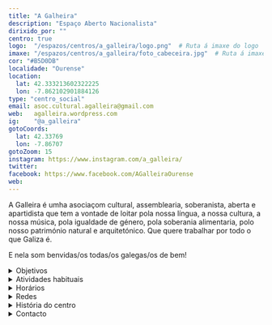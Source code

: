 ```yaml
---
title: "A Galheira"
description: "Espaço Aberto Nacionalista"
dirixido_por: ""
centro: true
logo:  "/espazos/centros/a_galleira/logo.png"  # Ruta á imaxe do logo
imaxe: "/espazos/centros/a_galleira/foto_cabeceira.jpg"  # Ruta á imaxe de fondo
cor: "#B5D0DB"
localidade: "Ourense"
location:
  lat: 42.333213602322225
  lon: -7.862102901884126
type: "centro_social"
email: asoc.cultural.agalleira@gmail.com
web:   agalleira.wordpress.com
ig:    "@a_galleira"
gotoCoords:
  lat: 42.33769
  lon: -7.86707
gotoZoom: 15
instagram: https://www.instagram.com/a_galleira/
twitter:
facebook: https://www.facebook.com/AGalleiraOurense
web:
---
```

A Galleira é umha asociaçom cultural, assemblearia, soberanista, aberta e apartidista que tem a vontade de loitar pola nossa língua, a nossa cultura, a nossa música, pola igualdade de género, pola soberania alimentaria, polo nosso património natural e arquitetónico. Que quere trabalhar por todo o que Galiza é.

E nela som benvidas/os todas/os galegas/os de bem!

<details>
  <summary>Objetivos</summary>
  <ul>
    <li>Objetivo 1</li>
    <li>Objetivo 2</li>
    <li>Objetivo 3</li>
  </ul>
</details>

<details>
  <summary>Atividades habituais</summary>
  <p>No Centro Social organizamos umha ampla variedade de atividades:</p>
  <ul>
    <li>Talheres</li>
    <li>Faladoiros</li>
    <li>Projeçons</li>
    <li>Juntanzas</li>
  </ul>
</details>

<details>
  <summary>Horários</summary>
  <p>Os horários habituais do centro som os seguintes:</p>
  <ul>
    <li><strong>Segundas a sextas:</strong> 16:00 - 21:00.</li>
    <li><strong>Sábados:</strong> 10:00 - 14:00 e 16:00 - 20:00.</li>
    <li><strong>Domingos:</strong> Pechado, excepto para eventos programados.</li>
  </ul>
</details>

<details>
  <summary>Redes</summary>
  <p>Conhece-nos a través de:</p>
  <ul>
    <li>Instragram</li>
    <li>Twiter/X</li>
    <li>Facebook</li>
    <li>Bluesky</li>
  </ul>
</details>

<details>
  <summary>História do centro</summary>
  <p></p>
</details>

<details>
  <summary>Contacto</summary>
  <p>Podes contatar connosco a través de:</p>
  <ul>
    <li>Email: contacto@email.com</li>
    <li>Teléfono: 111 111 111</li>
    <li>Endereço: - </li>
  </ul>
</details>